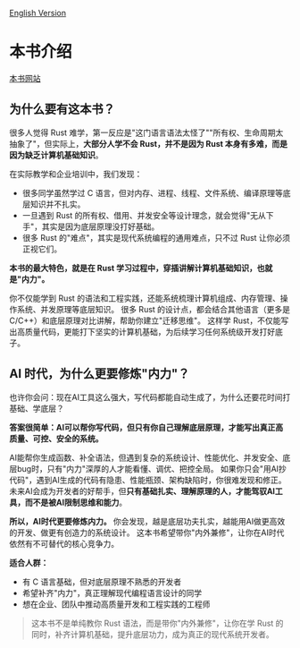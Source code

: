 [English Version](README.en.md)

# 本书介绍

[本书网站](https://xizheyin.github.io/learning-rust)


## 为什么要有这本书？

很多人觉得 Rust 难学，第一反应是"这门语言语法太怪了""所有权、生命周期太抽象了"，但实际上，**大部分人学不会 Rust，并不是因为 Rust 本身有多难，而是因为缺乏计算机基础知识**。

在实际教学和企业培训中，我们发现：
- 很多同学虽然学过 C 语言，但对内存、进程、线程、文件系统、编译原理等底层知识并不扎实。
- 一旦遇到 Rust 的所有权、借用、并发安全等设计理念，就会觉得"无从下手"，其实是因为底层原理没打好基础。
- 很多 Rust 的"难点"，其实是现代系统编程的通用难点，只不过 Rust 让你必须正视它们。

**本书的最大特色，就是在 Rust 学习过程中，穿插讲解计算机基础知识，也就是"内力"。**

你不仅能学到 Rust 的语法和工程实践，还能系统梳理计算机组成、内存管理、操作系统、并发原理等底层知识。
很多 Rust 的设计点，都会结合其他语言（更多是C/C++）和底层原理对比讲解，帮助你建立"迁移思维"。
这样学 Rust，不仅能写出高质量代码，更能打下坚实的计算机基础，为后续学习任何系统级开发打好底子。

## AI 时代，为什么更要修炼"内力"？

也许你会问：现在AI工具这么强大，写代码都能自动生成了，为什么还要花时间打基础、学底层？

**答案很简单：AI可以帮你写代码，但只有你自己理解底层原理，才能写出真正高质量、可控、安全的系统。**

AI能帮你生成函数、补全语法，但遇到复杂的系统设计、性能优化、并发安全、底层bug时，只有"内力"深厚的人才能看懂、调优、把控全局。
如果你只会"用AI抄代码"，遇到AI生成的代码有隐患、性能瓶颈、架构缺陷时，你很难发现和修正。
未来AI会成为开发者的好帮手，但**只有基础扎实、理解原理的人，才能驾驭AI工具，而不是被AI限制思维和能力**。

**所以，AI时代更要修炼内力。**
你会发现，越是底层功夫扎实，越能用AI做更高效的开发、做更有创造力的系统设计。
这本书希望带你"内外兼修"，让你在AI时代依然有不可替代的核心竞争力。

**适合人群：**
- 有 C 语言基础，但对底层原理不熟悉的开发者
- 希望补齐"内力"，真正理解现代编程语言设计的同学
- 想在企业、团队中推动高质量开发和工程实践的工程师

> 这本书不是单纯教你 Rust 语法，而是带你"内外兼修"，让你在学 Rust 的同时，补齐计算机基础，提升底层功力，成为真正的现代系统开发者。
